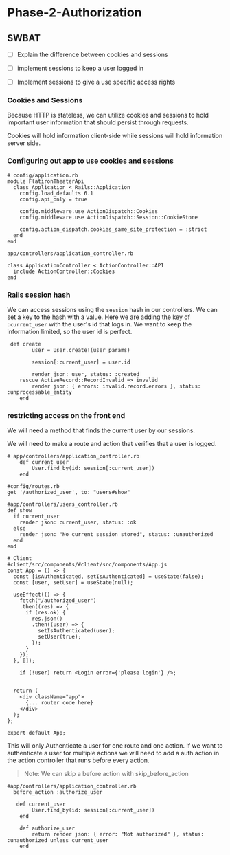# Phase-2-Authorization 

## SWBAT
- [ ] Explain the difference between cookies and sessions
- [ ] implement sessions to keep a user logged in
- [ ] Implement sessions to give a use specific access rights



### Cookies and Sessions  
Because HTTP is stateless, we can utilize cookies and sessions to hold important user information that should persist through requests.  

Cookies will hold information client-side while sessions will hold information server side. 

### Configuring out app to use cookies and sessions


```
# config/application.rb
module FlatironTheaterApi
  class Application < Rails::Application
    config.load_defaults 6.1
    config.api_only = true

    config.middleware.use ActionDispatch::Cookies
    config.middleware.use ActionDispatch::Session::CookieStore

    config.action_dispatch.cookies_same_site_protection = :strict 
  end
end

app/controllers/application_controller.rb

class ApplicationController < ActionController::API
  include ActionController::Cookies
end

```

### Rails session hash
We can access sessions using the `session` hash in our controllers. We can set a key to the hash with a value. Here we are adding the key of `:current_user` with the user's id that logs in. We want to keep the information limited, so the user id is perfect. 

```
 def create
        user = User.create!(user_params)
        
        session[:current_user] = user.id
        
        render json: user, status: :created
    rescue ActiveRecord::RecordInvalid => invalid
        render json: { errors: invalid.record.errors }, status: :unprocessable_entity
    end 

```

### restricting access on the front end
We will need a method that finds the current user by our sessions.

We will need to make a route and action that verifies that a user is logged. 

```
# app/controllers/application_controller.rb
    def current_user
        User.find_by(id: session[:current_user])
    end

#config/routes.rb
get '/authorized_user', to: "users#show"

#app/controllers/users_controller.rb
def show
  if current_user
    render json: current_user, status: :ok
  else
    render json: "No current session stored", status: :unauthorized
  end
end

# Client
#client/src/components/#client/src/components/App.js
const App = () => {
  const [isAuthenticated, setIsAuthenticated] = useState(false);
  const [user, setUser] = useState(null);

  useEffect(() => {
    fetch("/authorized_user")
    .then((res) => {
      if (res.ok) {
        res.json()
        .then((user) => {
          setIsAuthenticated(user);
          setUser(true);
        });
      }
    });
  }, []);

    if (!user) return <Login error={'please login'} />;


  return (
    <div className="app">
      {... router code here}
    </div>
  );
};

export default App;
```

This will only Authenticate a user for one route and one action. If we want to authenticate a user for multiple actions we will need to add a auth action in the action controller that runs before every action.
>Note: We can skip a before action with skip_before_action


```
#app/controllers/application_controller.rb
  before_action :authorize_user

   def current_user
        User.find_by(id: session[:current_user])
    end

    def authorize_user
        return render json: { error: "Not authorized" }, status: :unauthorized unless current_user
    end
```